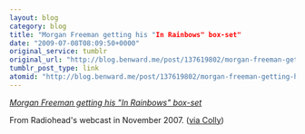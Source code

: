 ```yaml
---
layout: blog
category: blog
title: "Morgan Freeman getting his "In Rainbows" box-set"
date: "2009-07-08T08:09:50+0000"
original_service: tumblr
original_url: "http://blog.benward.me/post/137619802/morgan-freeman-getting-his-in-rainbows-box-set"
tumblr_post_type: link
atomid: "http://blog.benward.me/post/137619802/morgan-freeman-getting-his-in-rainbows-box-set"
---
```

*[Morgan Freeman getting his "In Rainbows" box-set](http://www.youtube.com/watch?v=A7MkQJuaOrc)*

From Radiohead's webcast in November 2007. ([via Colly](http://twitter.com/collylogic/status/2522492554))